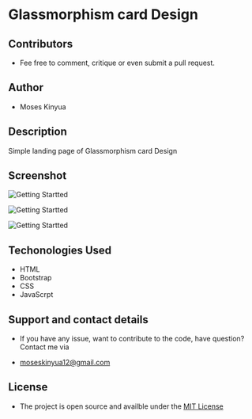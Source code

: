 # Glassmorphism card Design

## Contributors
* Fee free to comment, critique or even submit a pull request.

## Author
* Moses Kinyua

## Description
Simple landing page of Glassmorphism card Design


## Screenshot
![Getting Startted]()

![Getting Startted]()

![Getting Startted]()


## Techonologies Used
* HTML
* Bootstrap
* CSS
* JavaScrpt

## Support and contact details
* If you have any issue, want to contribute to the code, have question? Contact me via

 * moseskinyua12@gmail.com

## License
* The project is open source and availble under the  [MIT License](LICENSE)
  